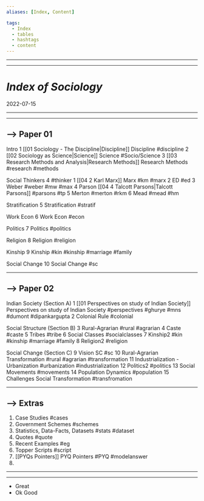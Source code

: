 ```yaml
---
aliases: [Index, Content]

tags:
  - Index
  - tables
  - hashtags
  - content
---
```

***
***
# *Index of Sociology*
2022-07-15 
***
***

## --> Paper 01

Intro 
	1	[[01 Sociology - The Discipline|Discipline]] Discipline #discipline 
	2	[[02 Sociology as Science|Science]] Science #Socio/Science 
	3	[[03 Research Methods and Analysis|Research Methods]] Research Methods #research #methods
	
Social Thinkers	4 #thinker
	1 [[04 2 Karl Marx]] Marx #km #marx
	2 ED #ed 
	3 Weber #weber #mw #max 
	4 Parson [[04 4 Talcott Parsons|Talcott Parsons]] #parsons #tp
	5 Merton #merton #rkm
	6 Mead #mead #hm 
	
Stratification	5	Stratification #stratif 
	
Work Econ	6	Work Econ #econ 
	
Politics	7	Politics #politics 
	
Religion	8	Religion #religion
	
Kinship	9	Kinship #kin #kinship #marriage #family 
	
Social Change	10	Social Change #sc 

***

## --> Paper 02

Indian Society (Section A)
	1	[[01 Perspectives on study of Indian Society]] Perspectives on study of Indian Society #perspectives #ghurye #mns #dumont #dipankargupta 
	2	Colonial Rule #colonial 
	
Social Structure (Section B)
	3	Rural-Agrarian #rural #agrarian 
	4	Caste #caste
	5	Tribes #tribe
	6	Social Classes #socialclasses
	7	Kinship2 #kin #kinship #marriage #family 
	8	Religion2 #religion 
	
Social Change (Section C)
	9	Vision SC #sc 
	10	Rural-Agrarian Transformation #rural #agrarian #transformation 
	11	Industrialization - Urbanization #urbanization #industrialization 
	12	Politics2 #politics
	13	Social Movements #movements
	14	Population Dynamics #population
	15	Challenges Social Transformation #transfromation

***

## --> Extras

1. Case Studies #cases
2. Government Schemes #schemes 
3. Statistics, Data-Facts, Datasets #stats #dataset 
4. Quotes #quote
5. Recent Examples #eg
6. Topper Scripts #script 
7. [[PYQs Pointers]] PYQ Pointers #PYQ #modelanswer 
8. 
***
***
- Great
- Ok Good

